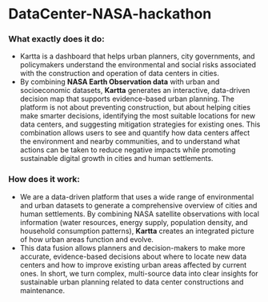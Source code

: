 # DataCenter-NASA-hackathon

### **What exactly does it do:**
- Kartta is a dashboard that helps urban planners, city governments, and policymakers understand the environmental and social risks associated with the construction and operation of data centers in cities.
- By combining **NASA Earth Observation data** with urban and socioeconomic datasets, **Kartta** generates an interactive, data-driven decision map that supports evidence-based urban planning.
The platform is not about preventing construction, but about helping cities make smarter decisions, identifying the most suitable locations for new data centers, and suggesting mitigation strategies for existing ones. This combination allows users to see and quantify how data centers affect the environment and nearby communities, and to understand what actions can be taken to reduce negative impacts while promoting sustainable digital growth in cities and human settlements.

### **How does it work:**
- We are a data-driven platform that uses a wide range of environmental and urban datasets to generate a comprehensive overview of cities and human settlements.
By combining NASA satellite observations with local information (water resources, energy supply, population density, and household consumption patterns), **Kartta** creates an integrated picture of how urban areas function and evolve.
- This data fusion allows planners and decision-makers to make more accurate, evidence-based decisions about where to locate new data centers and how to improve existing urban areas affected by current ones. In short, we turn complex, multi-source data into clear insights for sustainable urban planning related to data center constructions and maintenance.

